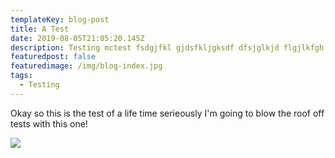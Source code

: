 ```yaml
---
templateKey: blog-post
title: A Test
date: 2019-08-05T21:05:20.145Z
description: Testing mctest fsdgjfkl gjdsfkljgksdf dfsjglkjd flgjlkfgh
featuredpost: false
featuredimage: /img/blog-index.jpg
tags:
  - Testing
---
```

Okay so this is the test of a life time serieously I'm going to blow the roof off tests with this one!

![](/img/chemex.jpg)
